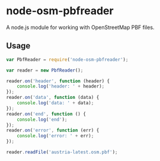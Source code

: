 node-osm-pbfreader
==================

A node.js module for working with OpenStreetMap PBF files.

Usage
-----

```javascript
var PbfReader = require('node-osm-pbfreader');

var reader = new PbfReader();

reader.on('header', function (header) {
    console.log('header: ' + header);
});
reader.on('data', function (data) {
    console.log('data: ' + data);
});
reader.on('end', function () {
    console.log('end');
});
reader.on('error', function (err) {
    console.log('error: ' + err);
});

reader.readFile('austria-latest.osm.pbf');
```
